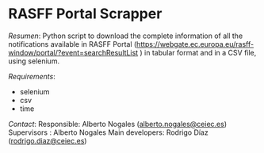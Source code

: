 # RASFF Portal Scrapper

*Resumen*: Python script to download the complete information of all the notifications available in RASFF Portal (https://webgate.ec.europa.eu/rasff-window/portal/?event=searchResultList ) in tabular format and in a CSV file, using selenium.

*Requirements*: 
- selenium
- csv
- time

*Contact*:
Responsible: Alberto Nogales (alberto.nogales@ceiec.es)
Supervisors : Alberto Nogales
Main developers: Rodrigo Díaz (rodrigo.diaz@ceiec.es)
